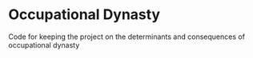 # Occupational Dynasty

Code for keeping the project on the determinants and consequences of occupational dynasty
